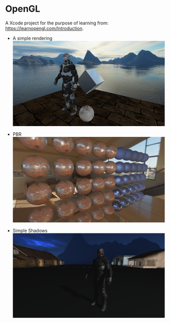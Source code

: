 # OpenGL
A Xcode project for the purpose of learning from: https://learnopengl.com/Introduction. 

* A simple rendering
![Example_1](https://github.com/Xiaoxuan-Zhang/OpenGL/blob/master/results/openGL_Day1.png?raw=true)

* PBR
![PBR example](https://github.com/Xiaoxuan-Zhang/OpenGL/blob/master/results/pbr.png?raw=true)

* Simple Shadows
![Shadows example](https://github.com/Xiaoxuan-Zhang/OpenGL/blob/master/results/shadows.png?raw=true)
